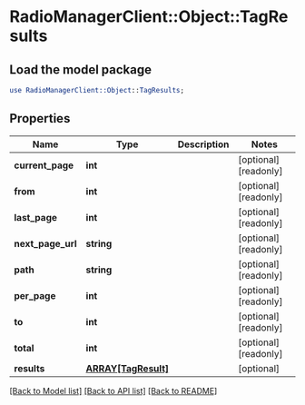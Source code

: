 # RadioManagerClient::Object::TagResults

## Load the model package
```perl
use RadioManagerClient::Object::TagResults;
```

## Properties
Name | Type | Description | Notes
------------ | ------------- | ------------- | -------------
**current_page** | **int** |  | [optional] [readonly] 
**from** | **int** |  | [optional] [readonly] 
**last_page** | **int** |  | [optional] [readonly] 
**next_page_url** | **string** |  | [optional] [readonly] 
**path** | **string** |  | [optional] [readonly] 
**per_page** | **int** |  | [optional] [readonly] 
**to** | **int** |  | [optional] [readonly] 
**total** | **int** |  | [optional] [readonly] 
**results** | [**ARRAY[TagResult]**](TagResult.md) |  | [optional] 

[[Back to Model list]](../README.md#documentation-for-models) [[Back to API list]](../README.md#documentation-for-api-endpoints) [[Back to README]](../README.md)


